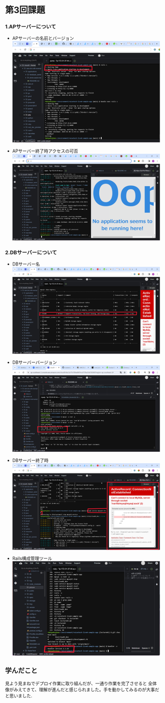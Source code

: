# 第3回課題
### 1.APサーバーについて
+ APサーバーの名前とバージョン
![AP名バージョン](pictures/APサーバー名前バージョン.png)

+ APサーバー終了時アクセスの可否
![AP終了時](pictures/APサーバー終了時.png)

### 2.DBサーバーについて
+ DBサーバー名
![DBサーバー名](pictures/DBサーバー名.png)

+ DBサーバーバージョン
![DBサーバーバージョン](pictures/DBサーバーバージョン.png)

+ DBサーバー終了時
![DBサーバー終了時](pictures/DBサーバー終了時.png)

+ Rails構成管理ツール
![Rails構成管理ツール](pictures/Rails構成管理ツール.png)

## 学んだこと
見よう見まねでデプロイ作業に取り組んだが、一通り作業を完了させると
全体像がみえてきて、理解が進んだと感じられました。手を動かしてみるのが大事だと思いました.